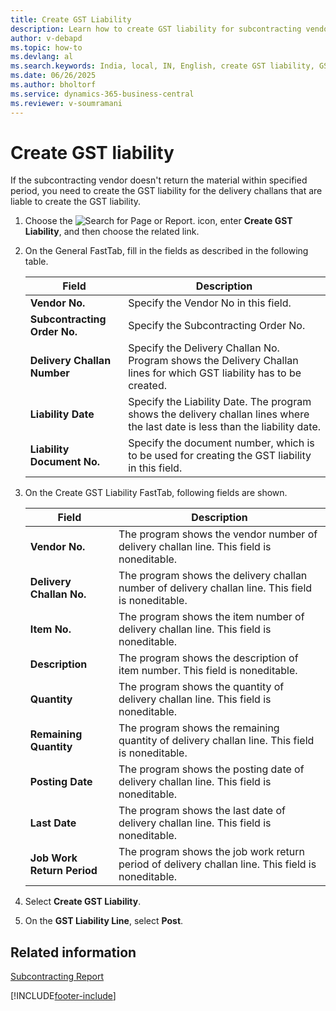 ```yaml
---
title: Create GST Liability
description: Learn how to create GST liability for subcontracting vendors in Business Central when materials aren't returned within the specified period.
author: v-debapd
ms.topic: how-to
ms.devlang: al
ms.search.keywords: India, local, IN, English, create GST liability, GST liability
ms.date: 06/26/2025
ms.author: bholtorf
ms.service: dynamics-365-business-central
ms.reviewer: v-soumramani
---
```


# Create GST liability

If the subcontracting vendor doesn't return the material within specified period, you need to create the GST liability for the delivery challans that are liable to create the GST liability.

1. Choose the ![Search for Page or Report.](image/search_small.png "Search for Page or Report icon") icon, enter **Create GST Liability**, and then choose the related link. 
1. On the General FastTab, fill in the fields as described in the following table.
  
    |Field|Description|
    |---------------------------------|---------------------------------------|  
    |**Vendor No.**|Specify the Vendor No in this field.|
    |**Subcontracting Order No.**|Specify the Subcontracting Order No.|
    |**Delivery Challan Number**|Specify the Delivery Challan No. Program shows the Delivery Challan lines for which GST liability has to be created.|
    |**Liability Date**|Specify the Liability Date. The program shows the delivery challan lines where the last date is less than the liability date.|
    |**Liability Document No.**|Specify the document number, which is to be used for creating the GST liability in this field.|

1. On the Create GST Liability FastTab, following fields are shown.

    |Field|Description|
    |---------------------------------|---------------------------------------|  
    |**Vendor No.**|The program shows the vendor number of delivery challan line. This field is noneditable.|
    |**Delivery Challan No.**|The program shows the delivery challan number of delivery challan line. This field is noneditable.|
    |**Item No.**|The program shows the item number of delivery challan line. This field is noneditable.|
    |**Description**|The program shows the description of item number. This field is noneditable.|
    |**Quantity**|The program shows the quantity of delivery challan line. This field is noneditable.|
    |**Remaining Quantity**|The program shows the remaining quantity of delivery challan line. This field is noneditable.|
    |**Posting Date**|The program shows the posting date of delivery challan line. This field is noneditable.|
    |**Last Date**|The program shows the last date of delivery challan line. This field is noneditable.|
    |**Job Work Return Period**|The program shows the job work return period of delivery challan line. This field is noneditable.|

1. Select **Create GST Liability**.
1. On the **GST Liability Line**, select **Post**.

## Related information

[Subcontracting Report](Subcontracting-Reports.md)

[!INCLUDE[footer-include](../../includes/footer-banner.md)]
